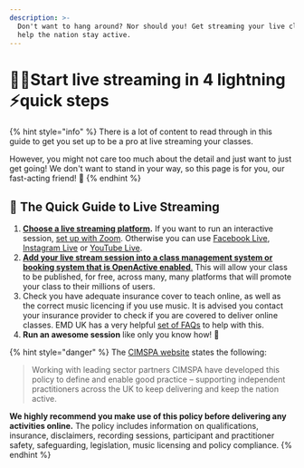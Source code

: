 ```yaml
---
description: >-
  Don't want to hang around? Nor should you! Get streaming your live classes and
  help the nation stay active.
---
```


# 🏃‍♂️Start live streaming in 4 lightning ⚡️quick steps

{% hint style="info" %}
There is a lot of content to read through in this guide to get you set up to be a pro at live streaming your classes.

However, you might not care too much about the detail and just want to just get going! We don't want to stand in your way, so this page is for you, our fast-acting friend! 🤗
{% endhint %}

## 🏇 The Quick Guide to Live Streaming

1. [**Choose a live streaming platform**](../how-to-set-up-for-live-streaming/your-tech-set-up/choosing-a-live-streaming-solution/)**.** If you want to run an interactive session, [set up with Zoom](../how-to-set-up-for-live-streaming/your-tech-set-up/choosing-a-live-streaming-solution/using-zoom.md). Otherwise you can use [Facebook Live](../how-to-set-up-for-live-streaming/your-tech-set-up/choosing-a-live-streaming-solution/using-facebook-live.md), [Instagram Live](../how-to-set-up-for-live-streaming/your-tech-set-up/choosing-a-live-streaming-solution/using-instagram-live.md) or [YouTube Live](../how-to-set-up-for-live-streaming/your-tech-set-up/choosing-a-live-streaming-solution/using-youtube-live.md). 
2. [**Add your live stream session into a class management system or booking system that is OpenActive enabled**.](../how-to-set-up-for-live-streaming/getting-your-class-out-there/increasing-the-visibility-of-your-live-streamed-classes.md) This will allow your class to be published, for free, across many, many platforms that will promote your class to their millions of users. 
3. Check you have adequate insurance cover to teach online, as well as the correct music licencing if you use music. It is advised you contact your insurance provider to check if you are covered to deliver online classes. EMD UK has a very helpful [set of FAQs](https://emduk.org/wp-content/uploads/2020/04/Coronavirus-FAQs-for-instructors-03042020.pdf) to help with this. 
4. **Run an awesome session** like only you know how! **💪**

{% hint style="danger" %}
The [CIMSPA website](https://www.cimspa.co.uk/library-and-guidance/delivering-sport-and-physical-activity-online-policy) states the following:

> Working with leading sector partners CIMSPA have developed this policy to define and enable good practice – supporting independent practitioners across the UK to keep delivering and keep the nation active.

**We highly recommend you make use of this policy before delivering any activities online.** The policy includes information on qualifications, insurance, disclaimers, recording sessions, participant and practitioner safety, safeguarding, legislation, music licensing and policy compliance.
{% endhint %}



